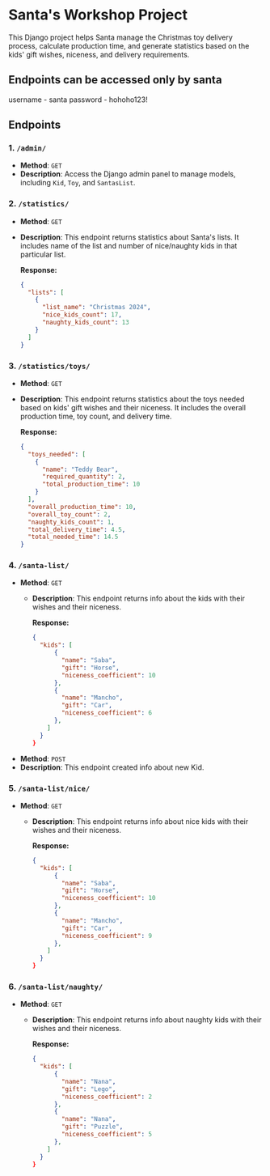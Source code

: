 # Santa's Workshop Project

This Django project helps Santa manage the Christmas toy delivery process, calculate production time, and generate statistics based on the kids' gift wishes, niceness, and delivery requirements.

## Endpoints can be accessed only by santa
username - santa
password - hohoho123!

## Endpoints

### 1. `/admin/`

- **Method**: `GET`
- **Description**: Access the Django admin panel to manage models, including `Kid`, `Toy`, and `SantasList`.

### 2. `/statistics/`

- **Method**: `GET`
- **Description**: This endpoint returns statistics about Santa's lists. It includes name of the list and number of nice/naughty kids in that particular list.
  
  **Response:**
  ```json
  {
    "lists": [
      {
        "list_name": "Christmas 2024",
        "nice_kids_count": 17,
        "naughty_kids_count": 13
      }
    ]
  }

### 3. `/statistics/toys/`

- **Method**: `GET`
- **Description**: This endpoint returns statistics about the toys needed based on kids' gift wishes and their niceness. It includes the overall production time, toy count, and delivery time.
  
  **Response:**
  ```json
  {
    "toys_needed": [
      {
        "name": "Teddy Bear",
        "required_quantity": 2,
        "total_production_time": 10
      }
    ],
    "overall_production_time": 10,
    "overall_toy_count": 2,
    "naughty_kids_count": 1,
    "total_delivery_time": 4.5,
    "total_needed_time": 14.5
  }

### 4. `/santa-list/`

- **Method**: `GET`
  - **Description**: This endpoint returns info about the kids with their wishes and their niceness.
  
    **Response:**
    ```json
    {
      "kids": [
          {
            "name": "Saba",
            "gift": "Horse",
            "niceness_coefficient": 10
          },
          {
            "name": "Mancho",
            "gift": "Car",
            "niceness_coefficient": 6
          },
        ]
      }
    }
    
- **Method**: `POST`
- **Description**: This endpoint created info about new Kid. 
  
### 5. `/santa-list/nice/`

- **Method**: `GET`
  - **Description**: This endpoint returns info about nice kids with their wishes and their niceness.
  
    **Response:**
    ```json
    {
      "kids": [
          {
            "name": "Saba",
            "gift": "Horse",
            "niceness_coefficient": 10
          },
          {
            "name": "Mancho",
            "gift": "Car",
            "niceness_coefficient": 9
          },
        ]
      }
    }

### 6. `/santa-list/naughty/`

- **Method**: `GET`
  - **Description**: This endpoint returns info about naughty kids with their wishes and their niceness.
  
    **Response:**
    ```json
    {
      "kids": [
          {
            "name": "Nana",
            "gift": "Lego",
            "niceness_coefficient": 2
          },
          {
            "name": "Nana",
            "gift": "Puzzle",
            "niceness_coefficient": 5
          },
        ]
      }
    }